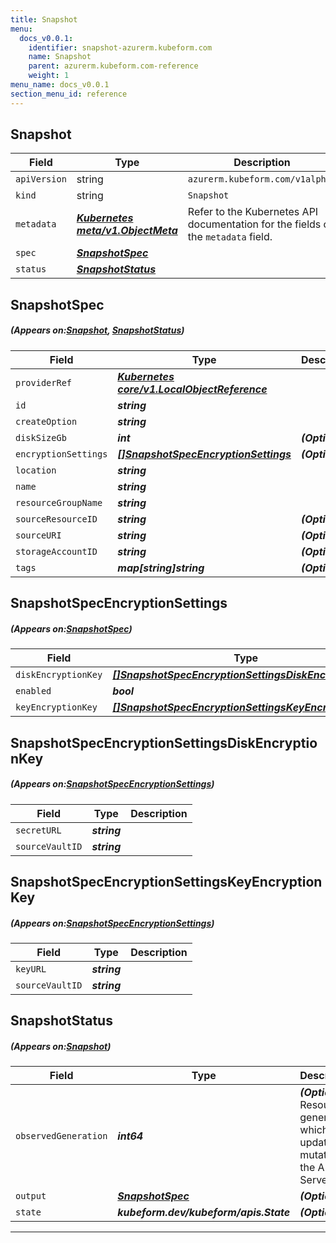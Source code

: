 ```yaml
---
title: Snapshot
menu:
  docs_v0.0.1:
    identifier: snapshot-azurerm.kubeform.com
    name: Snapshot
    parent: azurerm.kubeform.com-reference
    weight: 1
menu_name: docs_v0.0.1
section_menu_id: reference
---
```


## Snapshot
| Field | Type | Description |
| ------ | ----- | ----------- |
| `apiVersion` | string | `azurerm.kubeform.com/v1alpha1` |
|    `kind` | string | `Snapshot` |
| `metadata` | ***[Kubernetes meta/v1.ObjectMeta](https://kubernetes.io/docs/reference/generated/kubernetes-api/v1.13/#objectmeta-v1-meta)***|Refer to the Kubernetes API documentation for the fields of the `metadata` field.|
| `spec` | ***[SnapshotSpec](#SnapshotSpec)***||
| `status` | ***[SnapshotStatus](#SnapshotStatus)***||
## SnapshotSpec
##### (Appears on:[Snapshot](#Snapshot), [SnapshotStatus](#SnapshotStatus))
| Field | Type | Description |
| ------ | ----- | ----------- |
| `providerRef` | ***[Kubernetes core/v1.LocalObjectReference](https://kubernetes.io/docs/reference/generated/kubernetes-api/v1.13/#localobjectreference-v1-core)***||
| `id` | ***string***||
| `createOption` | ***string***||
| `diskSizeGb` | ***int***| ***(Optional)*** |
| `encryptionSettings` | ***[[]SnapshotSpecEncryptionSettings](#SnapshotSpecEncryptionSettings)***| ***(Optional)*** |
| `location` | ***string***||
| `name` | ***string***||
| `resourceGroupName` | ***string***||
| `sourceResourceID` | ***string***| ***(Optional)*** |
| `sourceURI` | ***string***| ***(Optional)*** |
| `storageAccountID` | ***string***| ***(Optional)*** |
| `tags` | ***map[string]string***| ***(Optional)*** |
## SnapshotSpecEncryptionSettings
##### (Appears on:[SnapshotSpec](#SnapshotSpec))
| Field | Type | Description |
| ------ | ----- | ----------- |
| `diskEncryptionKey` | ***[[]SnapshotSpecEncryptionSettingsDiskEncryptionKey](#SnapshotSpecEncryptionSettingsDiskEncryptionKey)***| ***(Optional)*** |
| `enabled` | ***bool***||
| `keyEncryptionKey` | ***[[]SnapshotSpecEncryptionSettingsKeyEncryptionKey](#SnapshotSpecEncryptionSettingsKeyEncryptionKey)***| ***(Optional)*** |
## SnapshotSpecEncryptionSettingsDiskEncryptionKey
##### (Appears on:[SnapshotSpecEncryptionSettings](#SnapshotSpecEncryptionSettings))
| Field | Type | Description |
| ------ | ----- | ----------- |
| `secretURL` | ***string***||
| `sourceVaultID` | ***string***||
## SnapshotSpecEncryptionSettingsKeyEncryptionKey
##### (Appears on:[SnapshotSpecEncryptionSettings](#SnapshotSpecEncryptionSettings))
| Field | Type | Description |
| ------ | ----- | ----------- |
| `keyURL` | ***string***||
| `sourceVaultID` | ***string***||
## SnapshotStatus
##### (Appears on:[Snapshot](#Snapshot))
| Field | Type | Description |
| ------ | ----- | ----------- |
| `observedGeneration` | ***int64***| ***(Optional)*** Resource generation, which is updated on mutation by the API Server.|
| `output` | ***[SnapshotSpec](#SnapshotSpec)***| ***(Optional)*** |
| `state` | ***kubeform.dev/kubeform/apis.State***| ***(Optional)*** |
---
